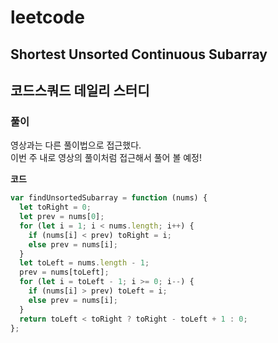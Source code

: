 # leetcode

## Shortest Unsorted Continuous Subarray

## 코드스쿼드 데일리 스터디

### 풀이

영상과는 다른 풀이법으로 접근했다.  
이번 주 내로 영상의 풀이처럼 접근해서 풀어 볼 예정!

**코드**

```js
var findUnsortedSubarray = function (nums) {
  let toRight = 0;
  let prev = nums[0];
  for (let i = 1; i < nums.length; i++) {
    if (nums[i] < prev) toRight = i;
    else prev = nums[i];
  }
  let toLeft = nums.length - 1;
  prev = nums[toLeft];
  for (let i = toLeft - 1; i >= 0; i--) {
    if (nums[i] > prev) toLeft = i;
    else prev = nums[i];
  }
  return toLeft < toRight ? toRight - toLeft + 1 : 0;
};
```
